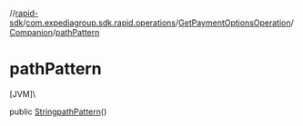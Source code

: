 //[rapid-sdk](../../../../index.md)/[com.expediagroup.sdk.rapid.operations](../../index.md)/[GetPaymentOptionsOperation](../index.md)/[Companion](index.md)/[pathPattern](path-pattern.md)

# pathPattern

[JVM]\

public [String](https://docs.oracle.com/javase/8/docs/api/java/lang/String.html)[pathPattern](path-pattern.md)()
